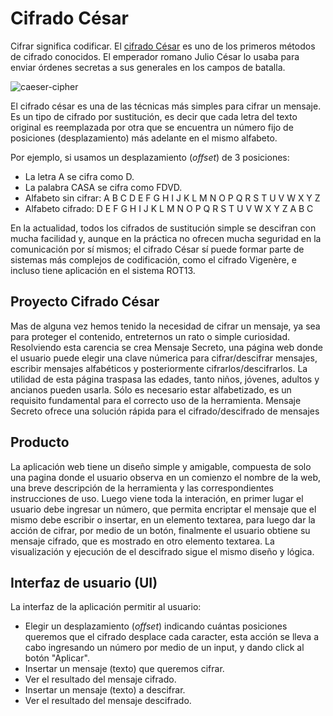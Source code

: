 # Cifrado César

Cifrar significa codificar. El [cifrado César](https://en.wikipedia.org/wiki/Caesar_cipher) es uno de los primeros métodos de cifrado conocidos. El emperador romano Julio César lo usaba para enviar órdenes secretas a sus generales en los campos de batalla.

![caeser-cipher](https://upload.wikimedia.org/wikipedia/commons/thumb/2/2b/Caesar3.svg/2000px-Caesar3.svg.png)

El cifrado césar es una de las técnicas más simples para cifrar un mensaje. Es un tipo de cifrado por sustitución, es decir que cada letra del texto original es reemplazada por otra que se encuentra un número fijo de posiciones (desplazamiento) más adelante en el mismo alfabeto.

Por ejemplo, si usamos un desplazamiento (_offset_) de 3 posiciones:

- La letra A se cifra como D.
- La palabra CASA se cifra como FDVD.
- Alfabeto sin cifrar: A B C D E F G H I J K L M N O P Q R S T U V W X Y Z
- Alfabeto cifrado: D E F G H I J K L M N O P Q R S T U V W X Y Z A B C

En la actualidad, todos los cifrados de sustitución simple se descifran con mucha facilidad y, aunque en la práctica no ofrecen mucha seguridad en la comunicación por sí mismos; el cifrado César sí puede formar parte de sistemas más complejos de codificación, como el cifrado Vigenère, e incluso tiene aplicación en el sistema ROT13.

## Proyecto Cifrado César

Mas de alguna vez hemos tenido la necesidad de cifrar un mensaje, ya sea para proteger el contenido, entreternos un rato o simple curiosidad. Resolviendo esta carencia se crea Mensaje Secreto, una página web donde el usuario puede elegir una clave númerica para cifrar/descifrar mensajes, escribir mensajes alfabéticos y posteriormente cifrarlos/descifrarlos. La utilidad de esta página traspasa las edades, tanto niños, jóvenes, adultos y ancianos pueden usarla. Sólo es necesario estar alfabetizado, es un requisito fundamental para el correcto uso de la herramienta. Mensaje Secreto ofrece una solución rápida para el cifrado/descifrado de mensajes


## Producto

La aplicación web tiene un diseño simple y amigable, compuesta de solo una pagina donde el usuario observa en un comienzo el nombre de la web, una breve descripción de la herramienta y las correspondientes instrucciones de uso. Luego viene toda la interación, en primer lugar el usuario debe ingresar un número, que permita encriptar el mensaje que el mismo debe escribir o insertar, en un elemento textarea, para luego dar la acción de cifrar, por medio de un botón, finalmente el usuario obtiene su mensaje cifrado, que es mostrado en otro elemento textarea. La visualización y ejecución de el descifrado sigue el mismo diseño y lógica. 

## Interfaz de usuario (UI)

La interfaz de la aplicación permitir al usuario:
- Elegir un desplazamiento (_offset_) indicando cuántas posiciones queremos que el cifrado desplace cada caracter, esta acción se lleva a cabo ingresando un número por medio de un input, y dando click al botón "Aplicar".
- Insertar un mensaje (texto) que queremos cifrar.
- Ver el resultado del mensaje cifrado.
- Insertar un mensaje (texto) a descifrar.
- Ver el resultado del mensaje descifrado.





